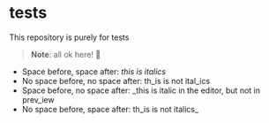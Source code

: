 # tests
This repository is purely for tests

> **Note**: all ok here! :memo:

* Space before, space after: _this is italics_
* No space before, no space after: th_is is not ital_ics
* Space before, no space after: _this is italic in the editor, but not in prev_iew
* No space before, space after: th_is is not italics_
